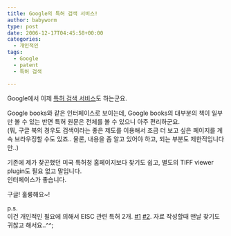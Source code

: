 ```yaml
---
title: Google의 특허 검색 서비스!
author: babyworm
type: post
date: 2006-12-17T04:45:58+00:00
categories:
  - 개인적인
tags:
  - Google
  - patent
  - 특허 검색

---
```

Google에서 이제 <A href="http://www.google.com/patents" target=_blank>특허 검색 서비스</A>도 하는군요. 

Google books와 같은 인터페이스로 보이는데, Google books의 대부분의 책이 일부만 볼 수 있는 반면 특허 원문은 전체를 볼 수 있으니 아주 편리하군요.<br>
(뭐, 구글 북의 경우도 검색이라는 좋은 제도를 이용해서 조금 더 보고 싶은 페이지를 계속 브라우징할 수도 있죠.. 물론, 내용을 좀 알고 있어야 하고, 되는 부분도 제한적입니다만..)

기존에 제가 찾곤했던 미국 특허청 홈페이지보다 찾기도 쉽고, 별도의 TIFF viewer plugin도 필요 없고 말입니다.<br>
인터페이스가 좋습니다. 

구글! 훌륭해요~!

p.s.<br>
이건 개인적인 필요에 의해서 EISC 관련 특허 2개. <A href="http://www.google.com/patents?vid=USPAT6499099&id=PQ0LAAAAEBAJ&pg=RA1-PA1&dq=Kyung+Youn+Cho#PPA1-IA1,M1" target=_blank>#1</A> <A href="http://www.google.com/patents?vid=USPAT6631459&id=OW8OAAAAEBAJ&printsec=abstract&zoom=4&dq=Apparatus+instruction+folding#PPA4-IA1,M1" target=_blank>#2</A>. 자료 작성할때 맨날 찾기도 귀찮고 해서요..^^;
